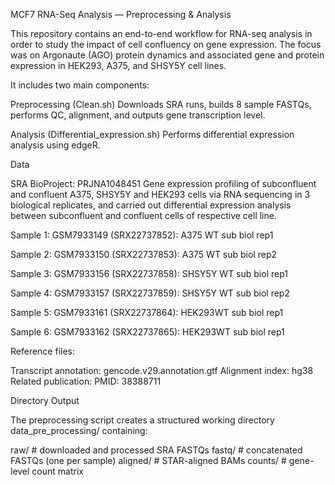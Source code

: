 MCF7 RNA-Seq Analysis — Preprocessing & Analysis

This repository contains an end-to-end workflow for RNA-seq analysis in order to study the impact of cell confluency on gene expression. The focus was on Argonaute (AGO) protein dynamics and associated gene and protein expression in HEK293, A375, and SHSY5Y cell lines.

It includes two main components:

Preprocessing (Clean.sh) Downloads SRA runs, builds 8 sample FASTQs, performs QC, alignment, and outputs gene transcription level.

Analysis (Differential_expression.sh) Performs differential expression analysis using edgeR.

Data

SRA BioProject: PRJNA1048451 Gene expression profiling of subconfluent and confluent A375, SHSY5Y and HEK293 cells via RNA sequencing in 3 biological replicates, and carried out differential expression analysis between subconfluent and confluent cells of respective cell line.

Sample 1: GSM7933149 (SRX22737852): A375 WT sub biol rep1

Sample 2: GSM7933150 (SRX22737853): A375 WT sub biol rep2

Sample 3: GSM7933156 (SRX22737858): SHSY5Y WT sub biol rep1

Sample 4: GSM7933157 (SRX22737859): SHSY5Y WT sub biol rep2

Sample 5: GSM7933161 (SRX22737864): HEK293WT sub biol rep1

Sample 6: GSM7933162 (SRX22737865): HEK293WT sub biol rep1

Reference files:

Transcript annotation: gencode.v29.annotation.gtf Alignment index: hg38 Related publication: PMID: 38388711

Directory Output

The preprocessing script creates a structured working directory data_pre_processing/ containing:

raw/ # downloaded and processed SRA FASTQs
fastq/ # concatenated FASTQs (one per sample)
aligned/ # STAR-aligned BAMs
counts/ # gene-level count matrix
